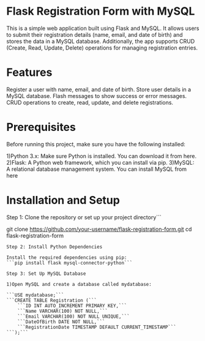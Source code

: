 # Flask Registration Form with MySQL

This is a simple web application built using Flask and MySQL. It allows users to submit their registration details (name, email, and date of birth) and stores the data in a MySQL database. Additionally, the app supports CRUD (Create, Read, Update, Delete) operations for managing registration entries.

# Features
Register a user with name, email, and date of birth.
Store user details in a MySQL database.
Flash messages to show success or error messages.
CRUD operations to create, read, update, and delete registrations.

# Prerequisites
Before running this project, make sure you have the following installed:

1)Python 3.x: Make sure Python is installed. You can download it from here.
2)Flask: A Python web framework, which you can install via pip.
3)MySQL: A relational database management system. You can install MySQL from here

# Installation and Setup

Step 1: Clone the repository or set up your project directory```

git clone https://github.com/your-username/flask-registration-form.git
cd flask-registration-form 
```
Step 2: Install Python Dependencies

Install the required dependencies using pip:
```pip install flask mysql-connector-python```

Step 3: Set Up MySQL Database

1)Open MySQL and create a database called mydatabase:

```USE mydatabase;```
```CREATE TABLE Registration (```
    ```ID INT AUTO_INCREMENT PRIMARY KEY,```
    ```Name VARCHAR(100) NOT NULL,```
    ```Email VARCHAR(100) NOT NULL UNIQUE,```
    ```DateOfBirth DATE NOT NULL,```
    ```RegistrationDate TIMESTAMP DEFAULT CURRENT_TIMESTAMP```
```);```

